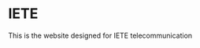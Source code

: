 # IETE

This is the website designed for IETE telecommunication 







































